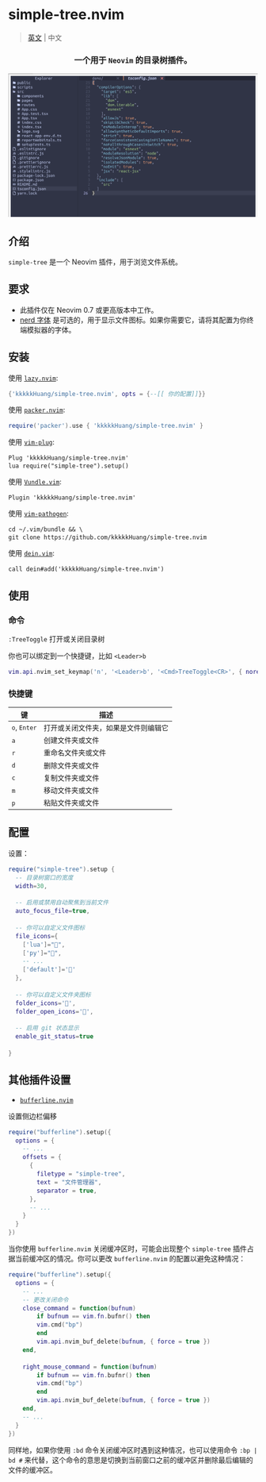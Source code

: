 # simple-tree.nvim

> [英文](./README.md) | 中文

<div align="center">
  <h3>一个用于 <code>Neovim</code> 的目录树插件。</h3>
  <img src="asset/image.png" alt="simple-tree" />
</div>

## 介绍

`simple-tree` 是一个 Neovim 插件，用于浏览文件系统。

## 要求

- 此插件仅在 Neovim 0.7 或更高版本中工作。
- [nerd 字体](https://www.nerdfonts.com/) 是可选的，用于显示文件图标。如果你需要它，请将其配置为你终端模拟器的字体。

## 安装

使用 [`lazy.nvim`](https://github.com/folke/lazy.nvim):

```lua
{'kkkkkHuang/simple-tree.nvim', opts = {--[[ 你的配置]]}}
```

使用 [`packer.nvim`](https://github.com/wbthomason/packer.nvim):

```lua
require('packer').use { 'kkkkkHuang/simple-tree.nvim' }
```

使用 [`vim-plug`](https://github.com/junegunn/vim-plug):

```vim
Plug 'kkkkkHuang/simple-tree.nvim'
lua require("simple-tree").setup()
```

使用 [`Vundle.vim`](https://github.com/VundleVim/Vundle.vim):

```vim
Plugin 'kkkkkHuang/simple-tree.nvim'
```

使用 [`vim-pathogen`](https://github.com/tpope/vim-pathogen):

```shell
cd ~/.vim/bundle && \
git clone https://github.com/kkkkkHuang/simple-tree.nvim
```

使用 [`dein.vim`](https://github.com/Shougo/dein.vim):

```vim
call dein#add('kkkkkHuang/simple-tree.nvim')
```

## 使用

### 命令

`:TreeToggle` 打开或关闭目录树

你也可以绑定到一个快捷键，比如 `<Leader>b`

```lua
vim.api.nvim_set_keymap('n', '<Leader>b', '<Cmd>TreeToggle<CR>', { noremap = true })
```

### 快捷键

| 键           | 描述                                 |
| ------------ | ------------------------------------ |
| `o`, `Enter` | 打开或关闭文件夹，如果是文件则编辑它 |
| `a`          | 创建文件夹或文件                     |
| `r`          | 重命名文件夹或文件                   |
| `d`          | 删除文件夹或文件                     |
| `c`          | 复制文件夹或文件                     |
| `m`          | 移动文件夹或文件                     |
| `p`          | 粘贴文件夹或文件                     |

## 配置

设置：

```lua
require("simple-tree").setup {
  -- 目录树窗口的宽度
  width=30,

  -- 启用或禁用自动聚焦到当前文件
  auto_focus_file=true,

  -- 你可以自定义文件图标
  file_icons={
    ['lua']="",
    ['py']="",
    -- ...
    ['default']=''
  },

  -- 你可以自定义文件夹图标
  folder_icons='',
  folder_open_icons='',

  -- 启用 git 状态显示
  enable_git_status=true

}
```

## 其他插件设置

- [`bufferline.nvim`](https://github.com/akinsho/bufferline.nvim)

设置侧边栏偏移

```lua
require("bufferline").setup({
  options = {
    -- ...
    offsets = {
      {
        filetype = "simple-tree",
        text = "文件管理器",
        separator = true,
      },
      -- ...
    }
  }
})
```

当你使用 `bufferline.nvim` 关闭缓冲区时，可能会出现整个 `simple-tree` 插件占据当前缓冲区的情况。你可以更改 `bufferline.nvim` 的配置以避免这种情况：

```lua
require("bufferline").setup({
  options = {
    -- ...
    -- 更改关闭命令
    close_command = function(bufnum)
    	if bufnum == vim.fn.bufnr() then
        vim.cmd("bp")
    	end
    	vim.api.nvim_buf_delete(bufnum, { force = true })
    end,

    right_mouse_command = function(bufnum)
    	if bufnum == vim.fn.bufnr() then
        vim.cmd("bp")
    	end
    	vim.api.nvim_buf_delete(bufnum, { force = true })
    end,
    -- ...
  }
})
```

同样地，如果你使用 `:bd` 命令关闭缓冲区时遇到这种情况，也可以使用命令 `:bp | bd #` 来代替，这个命令的意思是切换到当前窗口之前的缓冲区并删除最后编辑的文件的缓冲区。
